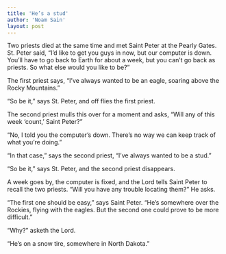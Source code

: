 ```yaml
---
title: 'He’s a stud'
author: 'Noam Sain'
layout: post
---
```


Two priests died at the same time and met Saint Peter at the Pearly Gates. St. Peter said, “I’d like to get you guys in now, but our computer is down. You’ll have to go back to Earth for about a week, but you can’t go back as priests. So what else would you like to be?”

The first priest says, “I’ve always wanted to be an eagle, soaring above the Rocky Mountains.”

“So be it,” says St. Peter, and off flies the first priest.

The second priest mulls this over for a moment and asks, “Will any of this week ‘count,’ Saint Peter?”

“No, I told you the computer’s down. There’s no way we can keep track of what you’re doing.”

“In that case,” says the second priest, “I’ve always wanted to be a stud.”

“So be it,” says St. Peter, and the second priest disappears.

A week goes by, the computer is fixed, and the Lord tells Saint Peter to recall the two priests. “Will you have any trouble locating them?” He asks.

“The first one should be easy,” says Saint Peter. “He’s somewhere over the Rockies, flying with the eagles. But the second one could prove to be more difficult.”

“Why?” asketh the Lord.

“He’s on a snow tire, somewhere in North Dakota.”
